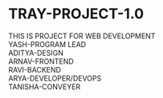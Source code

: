 # TRAY-PROJECT-1.0
THIS IS PROJECT FOR WEB DEVELOPMENT
<br>
YASH-PROGRAM LEAD
<br>
ADITYA-DESIGN
<br>
ARNAV-FRONTEND
<br>
RAVI-BACKEND
<br>
ARYA-DEVELOPER/DEVOPS
<br>
TANISHA-CONVEYER
